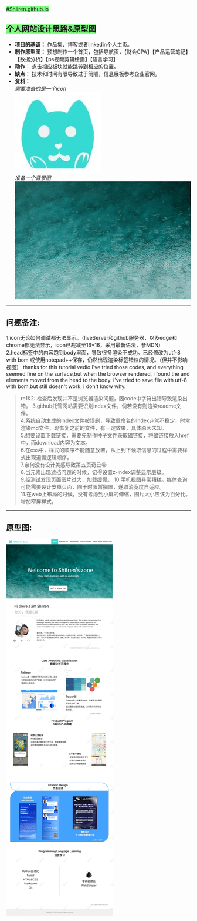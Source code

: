 <font style="background: rgb(124,250,125)"> #Shilren.github.io  
## 个人网站设计思路&原型图 </font>
- **项目的基调：**
作品集、博客或者linkedin个人主页。
- **制作原型图：**
预想制作一个首页，包括导航页，【财会CPA】【产品运营笔记】【数据分析】【ps视频剪辑绘画】【语言学习】
- **动作：**
点击相应板块就能跳转到相应的位置。
- **缺点：**
技术和时间有限导致过于简陋，信息展板参考企业官网。
- **资料：**  
    *需要准备的是一个icon*  
    ![iconpic](picture/icon.jpg "shilren's zone")  
    *准备一个背景图*
    ![backgroundpic](./picture/bule%20water.jpeg)
---
## 问题备注:
1.icon无论如何调试都无法显示。（liveServer和github服务器，以及edge和chrome都无法显示，icon已裁减至16*16，采用最新语法，参MDN）  
2.head标签中的内容跑到body里面，导致很多渲染不成功。已经修改为utf-8 with bom 或使用notepad++保存，仍然出现渲染标签错位的情况。（但并不影响视图）  thanks for this tutorial vedio.i've tried those codes, and everything seemed fine on the surface,but when the browser rendered, i found the <link> and <meta>  elements moved from the head to the body. i've tried to save file with utf-8 with bom,but still doesn't work, i don't know why.     
> re1&2: 
> 检查后发现并不是浏览器渲染问题，因code中字符出错导致渲染出错。 
3.github托管网站需要识别index文件，倘若没有则渲染readme文件。  
4.系统自动生成的index文件被误删，导致重命名的Index非常不稳定，时常渲染md文件，现恢复之前的文件，有一定效果，具体原因未知。  
5.想要设置下载链接，需要先制作种子文件获取磁链接，将磁链接放入href中，而download内容为文本。  
6.在css中，样式的顺序不能随意放置，从上到下读取信息的过程中需要样式出现遵循逻辑顺序。  
7.奈何没有设计美感导致第五页奇丑😥  
8.当元素出现遮挡问题的时候，记得设置z-index调整显示层级。  
9.经测试发现页面图片过大，加载缓慢。
10.手机视图非常糟糕。媒体查询可能需要设计安卓页面，囿于时限暂搁置，遂取消宽度自适应。  
11.在web上布局的时候，没有考虑到小屏的伸缩，图片大小应该为百分比。  
>增加窄屏样式。 
---
## 原型图:
![prototype](picture/首页.png "prototype")
